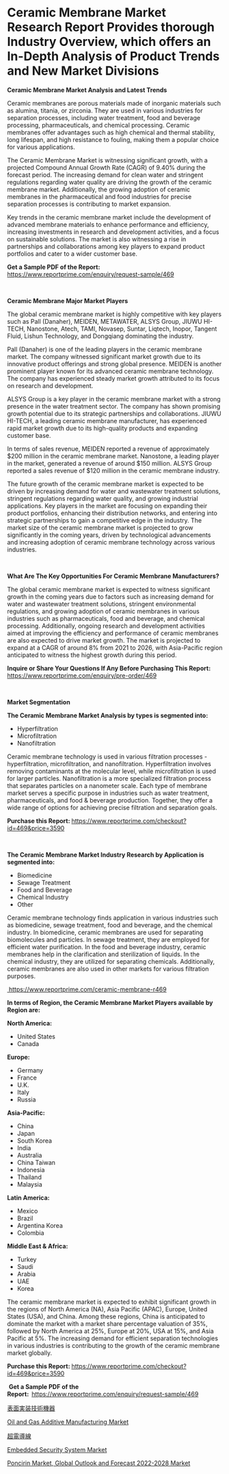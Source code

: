 <p><h1>Ceramic Membrane Market Research Report Provides thorough Industry Overview, which offers an In-Depth Analysis of Product Trends and New Market Divisions</h1></p><p><strong>Ceramic Membrane Market Analysis and Latest Trends</strong></p>
<p><p>Ceramic membranes are porous materials made of inorganic materials such as alumina, titania, or zirconia. They are used in various industries for separation processes, including water treatment, food and beverage processing, pharmaceuticals, and chemical processing. Ceramic membranes offer advantages such as high chemical and thermal stability, long lifespan, and high resistance to fouling, making them a popular choice for various applications.</p><p>The Ceramic Membrane Market is witnessing significant growth, with a projected Compound Annual Growth Rate (CAGR) of 9.40% during the forecast period. The increasing demand for clean water and stringent regulations regarding water quality are driving the growth of the ceramic membrane market. Additionally, the growing adoption of ceramic membranes in the pharmaceutical and food industries for precise separation processes is contributing to market expansion.</p><p>Key trends in the ceramic membrane market include the development of advanced membrane materials to enhance performance and efficiency, increasing investments in research and development activities, and a focus on sustainable solutions. The market is also witnessing a rise in partnerships and collaborations among key players to expand product portfolios and cater to a wider customer base.</p></p>
<p><strong>Get a Sample PDF of the Report:&nbsp;</strong> <a href="https://www.reportprime.com/enquiry/request-sample/469">https://www.reportprime.com/enquiry/request-sample/469</a></p>
<p>&nbsp;</p>
<p><strong>Ceramic Membrane Major Market Players</strong></p>
<p><p>The global ceramic membrane market is highly competitive with key players such as Pall (Danaher), MEIDEN, METAWATER, ALSYS Group, JIUWU HI-TECH, Nanostone, Atech, TAMI, Novasep, Suntar, Liqtech, Inopor, Tangent Fluid, Lishun Technology, and Dongqiang dominating the industry. </p><p>Pall (Danaher) is one of the leading players in the ceramic membrane market. The company witnessed significant market growth due to its innovative product offerings and strong global presence. MEIDEN is another prominent player known for its advanced ceramic membrane technology. The company has experienced steady market growth attributed to its focus on research and development.</p><p>ALSYS Group is a key player in the ceramic membrane market with a strong presence in the water treatment sector. The company has shown promising growth potential due to its strategic partnerships and collaborations. JIUWU HI-TECH, a leading ceramic membrane manufacturer, has experienced rapid market growth due to its high-quality products and expanding customer base.</p><p>In terms of sales revenue, MEIDEN reported a revenue of approximately $200 million in the ceramic membrane market. Nanostone, a leading player in the market, generated a revenue of around $150 million. ALSYS Group reported a sales revenue of $120 million in the ceramic membrane industry.</p><p>The future growth of the ceramic membrane market is expected to be driven by increasing demand for water and wastewater treatment solutions, stringent regulations regarding water quality, and growing industrial applications. Key players in the market are focusing on expanding their product portfolios, enhancing their distribution networks, and entering into strategic partnerships to gain a competitive edge in the industry. The market size of the ceramic membrane market is projected to grow significantly in the coming years, driven by technological advancements and increasing adoption of ceramic membrane technology across various industries.</p></p>
<p>&nbsp;</p>
<p><strong>What Are The Key Opportunities For Ceramic Membrane Manufacturers?</strong></p>
<p><p>The global ceramic membrane market is expected to witness significant growth in the coming years due to factors such as increasing demand for water and wastewater treatment solutions, stringent environmental regulations, and growing adoption of ceramic membranes in various industries such as pharmaceuticals, food and beverage, and chemical processing. Additionally, ongoing research and development activities aimed at improving the efficiency and performance of ceramic membranes are also expected to drive market growth. The market is projected to expand at a CAGR of around 8% from 2021 to 2026, with Asia-Pacific region anticipated to witness the highest growth during this period.</p></p>
<p><strong>Inquire or Share Your Questions If Any Before Purchasing This Report:</strong> <a href="https://www.reportprime.com/enquiry/pre-order/469">https://www.reportprime.com/enquiry/pre-order/469</a></p>
<p>&nbsp;</p>
<p><strong>Market Segmentation</strong></p>
<p><strong>The Ceramic Membrane Market Analysis by types is segmented into:</strong></p>
<p><ul><li>Hyperfiltration</li><li>Microfiltration</li><li>Nanofiltration</li></ul></p>
<p><p>Ceramic membrane technology is used in various filtration processes - hyperfiltration, microfiltration, and nanofiltration. Hyperfiltration involves removing contaminants at the molecular level, while microfiltration is used for larger particles. Nanofiltration is a more specialized filtration process that separates particles on a nanometer scale. Each type of membrane market serves a specific purpose in industries such as water treatment, pharmaceuticals, and food & beverage production. Together, they offer a wide range of options for achieving precise filtration and separation goals.</p></p>
<p><strong>Purchase this Report:&nbsp;</strong><a href="https://www.reportprime.com/checkout?id=469&price=3590">https://www.reportprime.com/checkout?id=469&price=3590</a></p>
<p>&nbsp;</p>
<p><strong>The Ceramic Membrane Market Industry Research by Application is segmented into:</strong></p>
<p><ul><li>Biomedicine</li><li>Sewage Treatment</li><li>Food and Beverage</li><li>Chemical Industry</li><li>Other</li></ul></p>
<p><p>Ceramic membrane technology finds application in various industries such as biomedicine, sewage treatment, food and beverage, and the chemical industry. In biomedicine, ceramic membranes are used for separating biomolecules and particles. In sewage treatment, they are employed for efficient water purification. In the food and beverage industry, ceramic membranes help in the clarification and sterilization of liquids. In the chemical industry, they are utilized for separating chemicals. Additionally, ceramic membranes are also used in other markets for various filtration purposes.</p></p>
<p><a href="https://www.reportprime.com/ceramic-membrane-r469">&nbsp;https://www.reportprime.com/ceramic-membrane-r469</a></p>
<p><strong>In terms of Region, the Ceramic Membrane Market Players available by Region are:</strong></p>
<p>
    <p> <strong> North America: </strong>
        <ul>
            <li>United States</li>
            <li>Canada</li>
        </ul>
        </p> 
    <p> <strong> Europe: </strong>
        <ul>
            <li>Germany</li>
            <li>France</li>
            <li>U.K.</li>
            <li>Italy</li>
            <li>Russia</li>
        </ul>
        </p> 
    <p> <strong> Asia-Pacific: </strong>
        <ul>
            <li>China</li>
            <li>Japan</li>
            <li>South Korea</li>
            <li>India</li>
            <li>Australia</li>
            <li>China Taiwan</li>
            <li>Indonesia</li>
            <li>Thailand</li>
            <li>Malaysia</li>
        </ul>
        </p> 
    <p> <strong> Latin America: </strong>
        <ul>
            <li>Mexico</li>
            <li>Brazil</li>
            <li>Argentina Korea</li>
            <li>Colombia</li>
        </ul>
        </p> 
    <p> <strong> Middle East & Africa: </strong>
        <ul>
            <li>Turkey</li>
            <li>Saudi</li>
            <li>Arabia</li>
            <li>UAE</li>
            <li>Korea</li>
        </ul>
    </p>
    </p>
<p><p>The ceramic membrane market is expected to exhibit significant growth in the regions of North America (NA), Asia Pacific (APAC), Europe, United States (USA), and China. Among these regions, China is anticipated to dominate the market with a market share percentage valuation of 35%, followed by North America at 25%, Europe at 20%, USA at 15%, and Asia Pacific at 5%. The increasing demand for efficient separation technologies in various industries is contributing to the growth of the ceramic membrane market globally.</p></p>
<p><strong>Purchase this Report: </strong><a href="https://www.reportprime.com/checkout?id=469&price=3590">https://www.reportprime.com/checkout?id=469&price=3590</a></p>
<p>&nbsp;<strong>Get a Sample PDF of the Report:&nbsp;&nbsp;</strong><a href="https://www.reportprime.com/enquiry/request-sample/469">https://www.reportprime.com/enquiry/request-sample/469</a></p>
<p><strong></strong></p>
<p><p><a href="https://medium.com/@annchovey2023/%E6%AC%A1%E3%81%AE%E6%96%87%E3%82%92%E6%97%A5%E6%9C%AC%E8%AA%9E%E3%81%AB%E7%BF%BB%E8%A8%B3%E3%81%97%E3%81%BE%E3%81%99-2024%E5%B9%B4%E3%81%8B%E3%82%892031%E5%B9%B4%E3%81%BE%E3%81%A7%E3%81%AE%E4%B8%96%E7%95%8C%E3%81%AE%E8%A1%A8%E9%9D%A2%E5%AE%9F%E8%A3%85%E6%8A%80%E8%A1%93%E8%A3%85%E7%BD%AE%E5%B8%82%E5%A0%B4%E3%81%AE%E5%B0%86%E6%9D%A5%E5%8B%95%E5%90%91-142%E3%83%9A%E3%83%BC%E3%82%B8%E3%81%AE%E5%B8%82%E5%A0%B4%E6%B4%9E%E5%AF%9F%E3%81%A8%E5%88%86%E6%9E%90-c5934337ce3f">表面実装技術機器</a></p><p><a href="https://issuu.com/reportprime-2/docs/oil-and-gas-additive-manufacturing-market-size-203">Oil and Gas Additive Manufacturing Market</a></p><p><a href="https://medium.com/@annchovey2023/%E3%82%B0%E3%83%AD%E3%83%BC%E3%83%90%E3%83%AB%E8%B6%85%E4%BC%9D%E5%B0%8E%E4%BD%93%E3%83%AF%E3%82%A4%E3%83%A4%E3%83%BC%E5%B8%82%E5%A0%B4%E3%81%AE%E5%B0%86%E6%9D%A5%E3%81%AE%E3%83%88%E3%83%AC%E3%83%B3%E3%83%89-2024%E5%B9%B4%E3%81%8B%E3%82%892031%E5%B9%B4%E3%81%BE%E3%81%A7%E3%81%AE%E5%B8%82%E5%A0%B4%E6%B4%9E%E5%AF%9F%E3%81%A8%E5%88%86%E6%9E%90-155%E3%83%9A%E3%83%BC%E3%82%B8-55c68d3a12b3">超電導線</a></p><p><a href="https://www.linkedin.com/pulse/embedded-security-system-market-size-growth-trends-statistics-whkae">Embedded Security System Market</a></p><p><a href="https://medium.com/@alanernser/poncirin-market-global-outlook-and-forecast-2022-2028-market-analysis-report-global-insights-by-d42dce3d9e1c">Poncirin Market, Global Outlook and Forecast 2022-2028 Market</a></p></p>